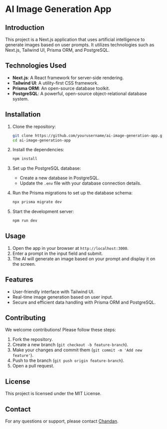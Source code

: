 # AI Image Generation App

## Introduction
This project is a Next.js application that uses artificial intelligence to generate images based on user prompts. It utilizes technologies such as Next.js, Tailwind UI, Prisma ORM, and PostgreSQL.

## Technologies Used
- **Next.js**: A React framework for server-side rendering.
- **Tailwind UI**: A utility-first CSS framework.
- **Prisma ORM**: An open-source database toolkit.
- **PostgreSQL**: A powerful, open-source object-relational database system.

## Installation
1. Clone the repository:
    ```sh
    git clone https://github.com/yourusername/ai-image-generation-app.git
    cd ai-image-generation-app
    ```

2. Install the dependencies:
    ```sh
    npm install
    ```

3. Set up the PostgreSQL database:
    - Create a new database in PostgreSQL.
    - Update the `.env` file with your database connection details.

4. Run the Prisma migrations to set up the database schema:
    ```sh
    npx prisma migrate dev
    ```

5. Start the development server:
    ```sh
    npm run dev
    ```

## Usage
1. Open the app in your browser at `http://localhost:3000`.
2. Enter a prompt in the input field and submit.
3. The AI will generate an image based on your prompt and display it on the screen.

## Features
- User-friendly interface with Tailwind UI.
- Real-time image generation based on user input.
- Secure and efficient data handling with Prisma ORM and PostgreSQL.

## Contributing
We welcome contributions! Please follow these steps:
1. Fork the repository.
2. Create a new branch (`git checkout -b feature-branch`).
3. Make your changes and commit them (`git commit -m 'Add new feature'`).
4. Push to the branch (`git push origin feature-branch`).
5. Open a pull request.

## License
This project is licensed under the MIT License.

## Contact
For any questions or support, please contact [Chandan](mailto:chandan868@gmail.com).
